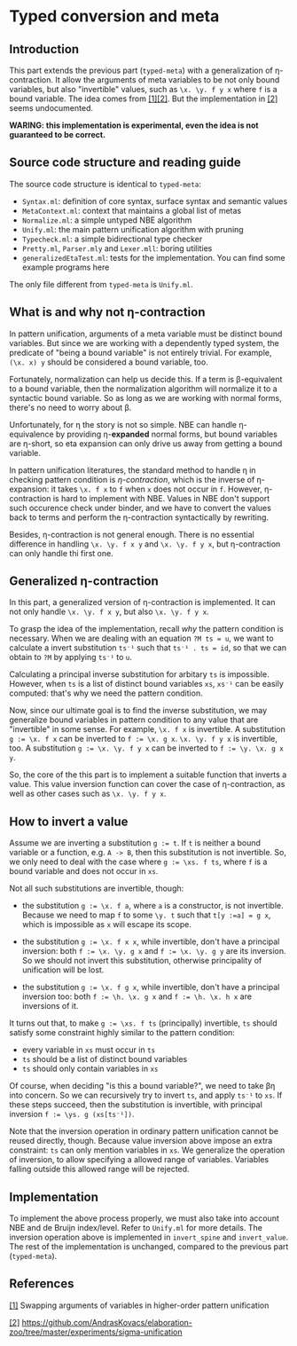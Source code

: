 # Typed conversion and meta

## Introduction

This part extends the previous part (`typed-meta`)
with a generalization of η-contraction.
It allow the arguments of meta variables to be not only bound variables,
but also "invertible" values, such as `\x. \y. f y x` where `f` is a bound variable.
The idea comes from [[1]](#ref1)[[2]](#ref2).
But the implementation in [[2]](#ref2) seems undocumented.

**WARING: this implementation is experimental,
even the idea is not guaranteed to be correct.**


## Source code structure and reading guide

The source code structure is identical to `typed-meta`:

- `Syntax.ml`: definition of core syntax, surface syntax and semantic values
- `MetaContext.ml`: context that maintains a global list of metas
- `Normalize.ml`: a simple untyped NBE algorithm
- `Unify.ml`: the main pattern unification algorithm with pruning
- `Typecheck.ml`: a simple bidirectional type checker
- `Pretty.ml`, `Parser.mly` and `Lexer.mll`: boring utilities
- `generalizedEtaTest.ml`: tests for the implementation. You can find some example programs here

The only file different from `typed-meta` is `Unify.ml`.



## What is and why not η-contraction

In pattern unification, arguments of a meta variable must be distinct bound variables.
But since we are working with a dependently typed system,
the predicate of "being a bound variable" is not entirely trivial.
For example, `(\x. x) y` should be considered a bound variable, too.

Fortunately, normalization can help us decide this.
If a term is β-equivalent to a bound variable,
then the normalization algorithm will normalize it to a syntactic bound variable.
So as long as we are working with normal forms, there's no need to worry about β.

Unfortunately, for η the story is not so simple.
NBE can handle η-equivalence by providing η-**expanded** normal forms,
but bound variables are η-short,
so eta expansion can only drive us away from getting a bound variable.

In pattern unification literatures,
the standard method to handle η in checking pattern condition is *η-contraction*,
which is the inverse of η-expansion: it takes `\x. f x` to `f` when `x` does not occur in `f`.
However, η-contraction is hard to implement with NBE.
Values in NBE don't support such occurence check under binder,
and we have to convert the values back to terms
and perform the η-contraction syntactically by rewriting.

Besides, η-contraction is not general enough.
There is no essential difference in handling `\x. \y. f x y` and `\x. \y. f y x`,
but η-contraction can only handle thi first one.


## Generalized η-contraction

In this part, a generalized version of η-contraction is implemented.
It can not only handle `\x. \y. f x y`, but also `\x. \y. f y x`.

To grasp the idea of the implementation,
recall *why* the pattern condition is necessary.
When we are dealing with an equation `?M ts = u`,
we want to calculate a invert substitution `ts⁻¹` such that `ts⁻¹ . ts = id`,
so that we can obtain to `?M` by applying `ts⁻¹` to `u`.

Calculating a principal inverse substitution for arbitary `ts` is impossible.
However, when `ts` is a list of distinct bound variables `xs`,
`xs⁻¹` can be easily computed: that's why we need the pattern condition.

Now, since our ultimate goal is to find the inverse substitution,
we may generalize bound variables in pattern condition to
any value that are "invertible" in some sense.
For example, `\x. f x` is invertible.
A substitution `g := \x. f x` can be inverted to `f := \x. g x`.
`\x. \y. f y x` is invertible, too.
A substitution `g := \x. \y. f y x` can be inverted to `f := \y. \x. g x y`.

So, the core of the this part is to
implement a suitable function that inverts a value.
This value inversion function can cover the case of η-contraction,
as well as other cases such as `\x. \y. f y x`.

## How to invert a value

Assume we are inverting a substitution `g := t`.
If `t` is neither a bound variable or a function, e.g. `A -> B`,
then this substitution is not invertible.
So, we only need to deal with the case where `g := \xs. f ts`,
where `f` is a bound variable and does not occur in `xs`.

Not all such substitutions are invertible, though:

- the substitution `g := \x. f a`, where `a` is a constructor, is not invertible.
Because we need to map `f` to some `\y. t` such that `t[y :=a] = g x`,
which is impossible as `x` will escape its scope.

- the substitution `g := \x. f x x`, while invertible,
don't have a principal inversion:
both `f := \x. \y. g x` and `f := \x. \y. g y` are its inversion.
So we should not invert this substitution,
otherwise principality of unification will be lost.

- the substitution `g := \x. f g x`, while invertible,
don't have a principal inversion too:
both `f := \h. \x. g x` and `f := \h. \x. h x` are inversions of it.

It turns out that, to make `g := \xs. f ts` (principally) invertible,
`ts` should satisfy some constraint highly similar to the pattern condition:

- every variable in `xs` must occur in `ts`
- `ts` should be a list of distinct bound variables
- `ts` should only contain variables in `xs`

Of course, when deciding "is this a bound variable?", we need to take βη into concern.
So we can recursively try to invert `ts`, and apply `ts⁻¹` to `xs`.
If these steps succeed, then the substitution is invertible,
with principal inversion `f := \ys. g (xs[ts⁻¹])`.

Note that the inversion operation in ordinary pattern unification cannot be reused directly, though.
Because value inversion above impose an extra constraint:
`ts` can only mention variables in `xs`.
We generalize the operation of inversion,
to allow specifying a allowed range of variables.
Variables falling outside this allowed range will be rejected.

## Implementation

To implement the above process properly,
we must also take into account NBE and de Bruijn index/level.
Refer to `Unify.ml` for more details.
The inversion operation above is implemented in `invert_spine` and `invert_value`.
The rest of the implementation is unchanged, compared to the previous part (`typed-meta`).


## References

<a id="ref1" href="https://cstheory.stackexchange.com/a/50918">[1]</a>
Swapping arguments of variables in higher-order pattern unification

<a id="ref2" href="https://github.com/AndrasKovacs/elaboration-zoo/tree/master/experiments/sigma-unification">[2]</a>
<https://github.com/AndrasKovacs/elaboration-zoo/tree/master/experiments/sigma-unification>
